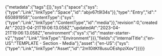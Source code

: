 {"metadata":{"tags":[]},"sys":{"space":{"sys":{"type":"Link","linkType":"Space","id":"abjv67t9l34s"}},"type":"Entry","id":"650891958","contentType":{"sys":{"type":"Link","linkType":"ContentType","id":"media"}},"revision":0,"createdAt":"2023-04-21T19:06:13.058Z","updatedAt":"2023-04-21T19:06:13.058Z","environment":{"sys":{"id":"master-starter-v2","type":"Link","linkType":"Environment"}}},"fields":{"internalTitle":{"en-US":"TEMPLATE - Section - Media"},"asset":{"en-US":{"sys":{"type":"Link","linkType":"Asset","id":"2m10itKf8usuOEshpziXov"}}}}}
